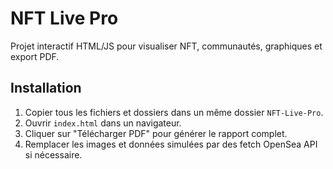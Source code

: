 # NFT Live Pro

Projet interactif HTML/JS pour visualiser NFT, communautés, graphiques et export PDF.

## Installation
1. Copier tous les fichiers et dossiers dans un même dossier `NFT-Live-Pro`.
2. Ouvrir `index.html` dans un navigateur.
3. Cliquer sur "Télécharger PDF" pour générer le rapport complet.
4. Remplacer les images et données simulées par des fetch OpenSea API si nécessaire.
